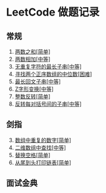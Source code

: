 # LeetCode 做题记录

## 常规 

1. [两数之和[简单]](./note/1.md)
2. [两数相加[中等]](./note/2.md)
3. [无重复字符的最长子串[中等]](./note/3.md)
4. [寻找两个正序数组的中位数[困难]](./note/4.md)
5. [最长回文子串[中等]](./note/5.md)
6. [Z字形变换[中等]](./note/6.md)
7. [整数反转[简单]](./note/7.md)
1190. [反转每对括号间的子串[中等]](./note/1190.md)

## 剑指

3. [数组中重复的数字[简单]](./note/sf_3.md)
4. [二维数组中查找[中等]](./note/sf_4.md)
5. [替换空格[简单]](./note/sf_5.md)
6. [从尾到头打印链表[简单]](./note/sf_6.md)

## 面试金典